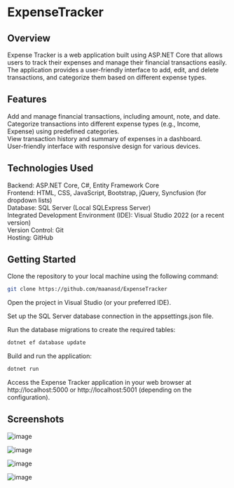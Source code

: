 # ExpenseTracker

## Overview
Expense Tracker is a web application built using ASP.NET Core that allows users to track their expenses and manage their financial transactions easily. The application provides a user-friendly interface to add, edit, and delete transactions, and categorize them based on different expense types.

## Features
Add and manage financial transactions, including amount, note, and date.  
Categorize transactions into different expense types (e.g., Income, Expense) using predefined categories.  
View transaction history and summary of expenses in a dashboard.  
User-friendly interface with responsive design for various devices.  

## Technologies Used
Backend: ASP.NET Core, C#, Entity Framework Core  
Frontend: HTML, CSS, JavaScript, Bootstrap, jQuery, Syncfusion (for dropdown lists)  
Database: SQL Server (Local SQLExpress Server)  
Integrated Development Environment (IDE): Visual Studio 2022 (or a recent version)  
Version Control: Git  
Hosting: GitHub  

## Getting Started
Clone the repository to your local machine using the following command:

```sh
git clone https://github.com/maanasd/ExpenseTracker
```

Open the project in Visual Studio (or your preferred IDE).

Set up the SQL Server database connection in the appsettings.json file.

Run the database migrations to create the required tables:

```sh
dotnet ef database update
```

Build and run the application:

```sh
dotnet run
```
Access the Expense Tracker application in your web browser at http://localhost:5000 or http://localhost:5001 (depending on the configuration).

## Screenshots

![image](https://github.com/maanasd/ExpenseTracker/assets/43321563/02c64433-0efb-455b-a98d-6b44fbcc4e84)

![image](https://github.com/maanasd/ExpenseTracker/assets/43321563/1c72dd11-f0c3-45aa-9807-776dc000c6fb)

![image](https://github.com/maanasd/ExpenseTracker/assets/43321563/7e728ffb-0c47-4f67-a794-33e79af1f296)

![image](https://github.com/maanasd/ExpenseTracker/assets/43321563/486ec692-68d1-4c44-ba6b-e5fea2ffd8c2)

